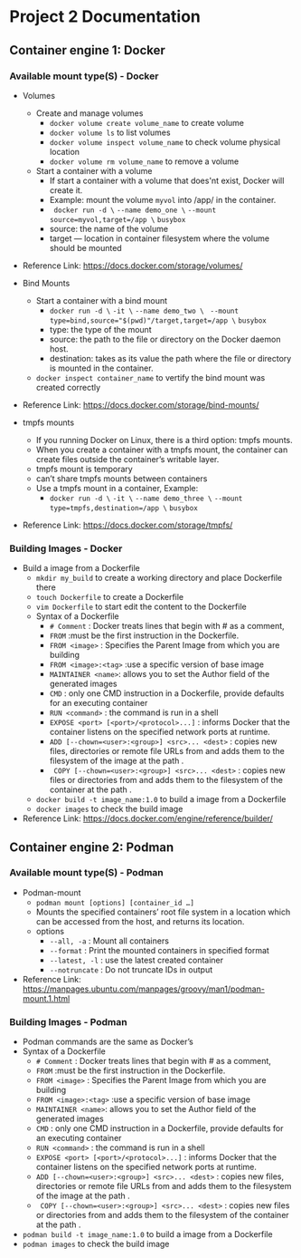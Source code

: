 # Project 2 Documentation

## Container engine 1: Docker

### Available mount type(S) - Docker
- Volumes
    - Create and manage volumes 
        - `docker volume create volume_name` to create volume
        - `docker volume ls` to list volumes
        - `docker volume inspect volume_name` to check volume physical location
        - `docker volume rm volume_name` to remove a volume 
    - Start a container with a volume
        - If start a container with a volume that does'nt exist, Docker will create it.
        - Example: mount the volume `myvol` into /app/ in the container.
        - ` docker run -d \`
          `--name demo_one \`
          `--mount source=myvol,target=/app \`
          `busybox`
        - source: the name of the volume
        - target — location in container filesystem where the volume should be mounted
- Reference Link: https://docs.docker.com/storage/volumes/

- Bind Mounts
    - Start a container with a bind mount
        - `docker run -d \`
          `-it \`
          `--name demo_two \`
          ` --mount type=bind,source="$(pwd)"/target,target=/app \`
          `busybox`
        - type: the type of the mount
        - source: the path to the file or directory on the Docker daemon host.
        - destination: takes as its value the path where the file or directory is mounted in the container.
    - `docker inspect container_name` to vertify the bind mount was created correctly
- Reference Link: https://docs.docker.com/storage/bind-mounts/

- tmpfs mounts
    - If you running Docker on Linux, there is a third option: tmpfs mounts. 
    - When you create a container with a tmpfs mount, the container can create files outside the container’s writable layer.
    - tmpfs mount is temporary
    - can’t share tmpfs mounts between containers
    - Use a tmpfs mount in a container, Example: 
        - `docker run -d \`
          `-it \`
          `--name demo_three \`
          `--mount type=tmpfs,destination=/app \`
          `busybox`
- Reference Link: https://docs.docker.com/storage/tmpfs/

###  Building Images - Docker
- Build a image from a Dockerfile
    - `mkdir my_build` to create a working directory and place Dockerfile there
    - `touch Dockerfile` to create a Dockerfile
    - `vim Dockerfile` to start edit the content to the Dockerfile
    - Syntax of a Dockerfile
        - `# Comment` : Docker treats lines that begin with # as a comment,
        - `FROM` :must be the first instruction in the Dockerfile.
        - `FROM <image>` : Specifies the Parent Image from which you are building
        - `FROM <image>:<tag>` :use a specific version of base image
        - `MAINTAINER <name>`: allows you to set the Author field of the generated images
        - `CMD` : only one CMD instruction in a Dockerfile, provide defaults for an executing container
        - `RUN <command>` : the command is run in a shell
        - `EXPOSE <port> [<port>/<protocol>...]` :  informs Docker that the container listens on the specified network ports at runtime.
        - `ADD [--chown=<user>:<group>] <src>... <dest>` : copies new files, directories or remote file URLs from <src> and adds them to the filesystem of the image at the path <dest>.
        - ` COPY [--chown=<user>:<group>] <src>... <dest>` :  copies new files or directories from <src> and adds them to the filesystem of the container at the path <dest>.
    - `docker build -t image_name:1.0` to build a image from a Dockerfile 
    - `docker images` to check the build image
- Reference Link: https://docs.docker.com/engine/reference/builder/


## Container engine 2: Podman

### Available mount type(S) - Podman
- Podman-mount
    - `podman mount [options] [container_id …]` 
    - Mounts the specified containers’ root file system in a location which can be accessed from the host, and returns its location.
    - options
        - `--all, -a` : Mount all containers
        - `--format` : Print the mounted containers in specified format
        - `--latest, -l` : use the latest created container
        - `--notruncate` : Do not truncate IDs in output
- Reference Link: https://manpages.ubuntu.com/manpages/groovy/man1/podman-mount.1.html

###  Building Images - Podman
- Podman commands are the same as Docker’s
- Syntax of a Dockerfile
    - `# Comment` : Docker treats lines that begin with # as a comment,
    - `FROM` :must be the first instruction in the Dockerfile.
    - `FROM <image>` : Specifies the Parent Image from which you are building
    - `FROM <image>:<tag>` :use a specific version of base image
    - `MAINTAINER <name>`: allows you to set the Author field of the generated images
    - `CMD` : only one CMD instruction in a Dockerfile, provide defaults for an executing container
    - `RUN <command>` : the command is run in a shell
    - `EXPOSE <port> [<port>/<protocol>...]` :  informs Docker that the container listens on the specified network ports at runtime.
    - `ADD [--chown=<user>:<group>] <src>... <dest>` : copies new files, directories or remote file URLs from <src> and adds them to the filesystem of the image at the path <dest>.
    - ` COPY [--chown=<user>:<group>] <src>... <dest>` :  copies new files or directories from <src> and adds them to the filesystem of the container at the path <dest>.
- `podman build -t image_name:1.0` to build a image from a Dockerfile 
- `podman images` to check the build image
